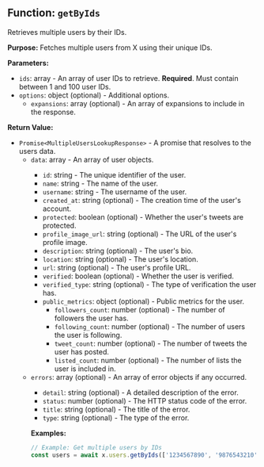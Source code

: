 ## Function: `getByIds`

Retrieves multiple users by their IDs.

**Purpose:**
Fetches multiple users from X using their unique IDs.

**Parameters:**

- `ids`: array<string> - An array of user IDs to retrieve. **Required**. Must contain between 1 and 100 user IDs.
- `options`: object (optional) - Additional options.
  - `expansions`: array<string> (optional) - An array of expansions to include in the response.

**Return Value:**

- `Promise<MultipleUsersLookupResponse>` - A promise that resolves to the users data.
  - `data`: array<User> - An array of user objects.
    - `id`: string - The unique identifier of the user.
    - `name`: string - The name of the user.
    - `username`: string - The username of the user.
    - `created_at`: string (optional) - The creation time of the user's account.
    - `protected`: boolean (optional) - Whether the user's tweets are protected.
    - `profile_image_url`: string (optional) - The URL of the user's profile image.
    - `description`: string (optional) - The user's bio.
    - `location`: string (optional) - The user's location.
    - `url`: string (optional) - The user's profile URL.
    - `verified`: boolean (optional) - Whether the user is verified.
    - `verified_type`: string (optional) - The type of verification the user has.
    - `public_metrics`: object (optional) - Public metrics for the user.
      - `followers_count`: number (optional) - The number of followers the user has.
      - `following_count`: number (optional) - The number of users the user is following.
      - `tweet_count`: number (optional) - The number of tweets the user has posted.
      - `listed_count`: number (optional) - The number of lists the user is included in.
  - `errors`: array<object> (optional) - An array of error objects if any occurred.
    - `detail`: string (optional) - A detailed description of the error.
    - `status`: number (optional) - The HTTP status code of the error.
    - `title`: string (optional) - The title of the error.
    - `type`: string (optional) - The type of the error.

**Examples:**

```typescript
// Example: Get multiple users by IDs
const users = await x.users.getByIds(['1234567890', '9876543210']);
```
